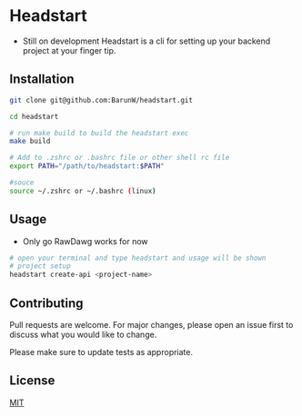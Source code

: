 # Headstart
* Still on development 
Headstart is a cli for setting up your backend project at your finger tip.

## Installation
```bash
git clone git@github.com:BarunW/headstart.git 

cd headstart 

# run make build to build the headstart exec
make build 

# Add to .zshrc or .bashrc file or other shell rc file
export PATH="/path/to/headstart:$PATH"

#souce 
source ~/.zshrc or ~/.bashrc (linux)
```

## Usage 
* Only go RawDawg works for now
``` bash
# open your terminal and type headstart and usage will be shown
# project setup
headstart create-api <project-name>


```
## Contributing

Pull requests are welcome. For major changes, please open an issue first
to discuss what you would like to change.

Please make sure to update tests as appropriate.

## License
[MIT](https://choosealicense.com/licenses/mit/)

